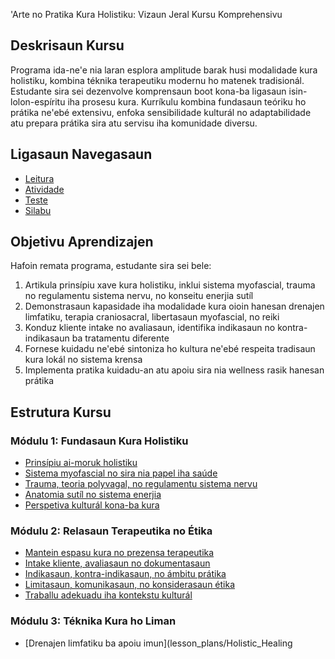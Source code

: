 'Arte no Pratika Kura Holistiku: Vizaun Jeral Kursu Komprehensivu

## Deskrisaun Kursu

Programa ida-ne'e nia laran esplora amplitude barak husi modalidade kura holistiku, kombina téknika terapeutiku modernu ho matenek tradisionál. Estudante sira sei dezenvolve komprensaun boot kona-ba ligasaun isin-lolon-espíritu iha prosesu kura. Kurríkulu kombina fundasaun teóriku ho prátika ne'ebé extensivu, enfoka sensibilidade kulturál no adaptabilidade atu prepara prátika sira atu servisu iha komunidade diversu.

## Ligasaun Navegasaun

- [Leitura](#readings)
- [Atividade](#activities)
- [Teste](#quizzes)
- [Silabu](#syllabus)

## Objetivu Aprendizajen

Hafoin remata programa, estudante sira sei bele:

1. Artikula prinsípiu xave kura holistiku, inklui sistema myofascial, trauma no regulamentu sistema nervu, no konseitu enerjia sutíl
2. Demonstrasaun kapasidade iha modalidade kura oioin hanesan drenajen limfatiku, terapia craniosacral, libertasaun myofascial, no reiki
3. Konduz kliente intake no avaliasaun, identifika indikasaun no kontra-indikasaun ba tratamentu diferente
4. Fornese kuidadu ne'ebé sintoniza ho kultura ne'ebé respeita tradisaun kura lokál no sistema krensa
5. Implementa pratika kuidadu-an atu apoiu sira nia wellness rasik hanesan prátika

## Estrutura Kursu

### Módulu 1: Fundasaun Kura Holistiku
- [Prinsípiu ai-moruk holistiku](lesson_plans/Holistic_Healing_Arts_and_Practices/Holistic_Healing_Arts_and_Practices_Module1_Lesson1.txt)
- [Sistema myofascial no sira nia papel iha saúde](lesson_plans/Holistic_Healing_Arts_and_Practices/Holistic_Healing_Arts_and_Practices_Module1_Lesson2.txt)
- [Trauma, teoria polyvagal, no regulamentu sistema nervu](lesson_plans/Holistic_Healing_Arts_and_Practices/Holistic_Healing_Arts_and_Practices_Module1_Lesson3.txt)
- [Anatomia sutíl no sistema enerjia](lesson_plans/Holistic_Healing_Arts_and_Practices/Holistic_Healing_Arts_and_Practices_Module1_Lesson4.txt)
- [Perspetiva kulturál kona-ba kura](lesson_plans/Holistic_Healing_Arts_and_Practices/Holistic_Healing_Arts_and_Practices_Module1_Lesson5.txt)

### Módulu 2: Relasaun Terapeutika no Étika
- [Mantein espasu kura no prezensa terapeutika](lesson_plans/Holistic_Healing_Arts_and_Practices/Holistic_Healing_Arts_and_Practices_Module2_Lesson1.txt)
- [Intake kliente, avaliasaun no dokumentasaun](lesson_plans/Holistic_Healing_Arts_and_Practices/Holistic_Healing_Arts_and_Practices_Module2_Lesson2.txt)
- [Indikasaun, kontra-indikasaun, no ámbitu prátika](lesson_plans/Holistic_Healing_Arts_and_Practices/Holistic_Healing_Arts_and_Practices_Module2_Lesson3.txt)
- [Limitasaun, komunikasaun, no konsiderasaun étika](lesson_plans/Holistic_Healing_Arts_and_Practices/Holistic_Healing_Arts_and_Practices_Module2_Lesson4.txt)
- [Traballu adekuadu iha kontekstu kulturál](lesson_plans/Holistic_Healing_Arts_and_Practices/Holistic_Healing_Arts_and_Practices_Module2_Lesson5.txt)

### Módulu 3: Téknika Kura ho Liman
- [Drenajen limfatiku ba apoiu imun](lesson_plans/Holistic_Healing